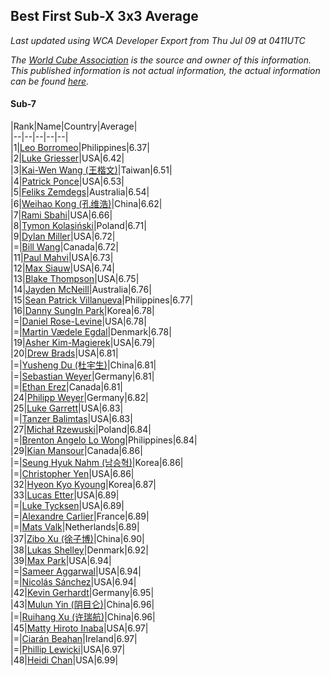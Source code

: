 ## Best First Sub-X 3x3 Average

*Last updated using WCA Developer Export from Thu Jul 09 at 0411UTC*

*The [World Cube Association](https://www.worldcubeassociation.org) is the source and owner of this information. This published information is not actual information, the actual information can be found [here](https://www.worldcubeassociation.org/results).*

#### Sub-7


|Rank|Name|Country|Average|  
|--|--|--|--|--|  
|1|[Leo Borromeo](https://www.worldcubeassociation.org/persons/2015BORR01)|Philippines|6.37|  
|2|[Luke Griesser](https://www.worldcubeassociation.org/persons/2015GRIE02)|USA|6.42|  
|3|[Kai-Wen Wang (王楷文)](https://www.worldcubeassociation.org/persons/2015WANG09)|Taiwan|6.51|  
|4|[Patrick Ponce](https://www.worldcubeassociation.org/persons/2012PONC02)|USA|6.53|  
|5|[Feliks Zemdegs](https://www.worldcubeassociation.org/persons/2009ZEMD01)|Australia|6.54|  
|6|[Weihao Kong (孔维浩)](https://www.worldcubeassociation.org/persons/2017KONG05)|China|6.62|  
|7|[Rami Sbahi](https://www.worldcubeassociation.org/persons/2011SBAH01)|USA|6.66|  
|8|[Tymon Kolasiński](https://www.worldcubeassociation.org/persons/2016KOLA02)|Poland|6.71|  
|9|[Dylan Miller](https://www.worldcubeassociation.org/persons/2015MILL01)|USA|6.72|  
|=|[Bill Wang](https://www.worldcubeassociation.org/persons/2010WANG68)|Canada|6.72|  
|11|[Paul Mahvi](https://www.worldcubeassociation.org/persons/2012MAHV01)|USA|6.73|  
|12|[Max Siauw](https://www.worldcubeassociation.org/persons/2017SIAU02)|USA|6.74|  
|13|[Blake Thompson](https://www.worldcubeassociation.org/persons/2010THOM03)|USA|6.75|  
|14|[Jayden McNeill](https://www.worldcubeassociation.org/persons/2012MCNE01)|Australia|6.76|  
|15|[Sean Patrick Villanueva](https://www.worldcubeassociation.org/persons/2017VILL41)|Philippines|6.77|  
|16|[Danny SungIn Park](https://www.worldcubeassociation.org/persons/2015PARK13)|Korea|6.78|  
|=|[Daniel Rose-Levine](https://www.worldcubeassociation.org/persons/2015ROSE01)|USA|6.78|  
|=|[Martin Vædele Egdal](https://www.worldcubeassociation.org/persons/2013EGDA02)|Denmark|6.78|  
|19|[Asher Kim-Magierek](https://www.worldcubeassociation.org/persons/2017KIMM01)|USA|6.79|  
|20|[Drew Brads](https://www.worldcubeassociation.org/persons/2010BRAD01)|USA|6.81|  
|=|[Yusheng Du (杜宇生)](https://www.worldcubeassociation.org/persons/2015DUYU01)|China|6.81|  
|=|[Sebastian Weyer](https://www.worldcubeassociation.org/persons/2010WEYE02)|Germany|6.81|  
|=|[Ethan Erez](https://www.worldcubeassociation.org/persons/2017EREZ01)|Canada|6.81|  
|24|[Philipp Weyer](https://www.worldcubeassociation.org/persons/2010WEYE01)|Germany|6.82|  
|25|[Luke Garrett](https://www.worldcubeassociation.org/persons/2017GARR05)|USA|6.83|  
|=|[Tanzer Balimtas](https://www.worldcubeassociation.org/persons/2013BALI01)|USA|6.83|  
|27|[Michał Rzewuski](https://www.worldcubeassociation.org/persons/2014RZEW01)|Poland|6.84|  
|=|[Brenton Angelo Lo Wong](https://www.worldcubeassociation.org/persons/2017WONG01)|Philippines|6.84|  
|29|[Kian Mansour](https://www.worldcubeassociation.org/persons/2015MANS03)|Canada|6.86|  
|=|[Seung Hyuk Nahm (남승혁)](https://www.worldcubeassociation.org/persons/2013NAHM01)|Korea|6.86|  
|=|[Christopher Yen](https://www.worldcubeassociation.org/persons/2016YENC01)|USA|6.86|  
|32|[Hyeon Kyo Kyoung](https://www.worldcubeassociation.org/persons/2013KYOU01)|Korea|6.87|  
|33|[Lucas Etter](https://www.worldcubeassociation.org/persons/2011ETTE01)|USA|6.89|  
|=|[Luke Tycksen](https://www.worldcubeassociation.org/persons/2012TYCK01)|USA|6.89|  
|=|[Alexandre Carlier](https://www.worldcubeassociation.org/persons/2012CARL03)|France|6.89|  
|=|[Mats Valk](https://www.worldcubeassociation.org/persons/2007VALK01)|Netherlands|6.89|  
|37|[Zibo Xu (徐子博)](https://www.worldcubeassociation.org/persons/2014XUZI01)|China|6.90|  
|38|[Lukas Shelley](https://www.worldcubeassociation.org/persons/2016SHEL03)|Denmark|6.92|  
|39|[Max Park](https://www.worldcubeassociation.org/persons/2012PARK03)|USA|6.94|  
|=|[Sameer Aggarwal](https://www.worldcubeassociation.org/persons/2017AGGA01)|USA|6.94|  
|=|[Nicolás Sánchez](https://www.worldcubeassociation.org/persons/2015SANC11)|USA|6.94|  
|42|[Kevin Gerhardt](https://www.worldcubeassociation.org/persons/2013GERH01)|Germany|6.95|  
|43|[Mulun Yin (阴目仑)](https://www.worldcubeassociation.org/persons/2009YINM01)|China|6.96|  
|=|[Ruihang Xu (许瑞航)](https://www.worldcubeassociation.org/persons/2017XURU04)|China|6.96|  
|45|[Matty Hiroto Inaba](https://www.worldcubeassociation.org/persons/2016INAB01)|USA|6.97|  
|=|[Ciarán Beahan](https://www.worldcubeassociation.org/persons/2012BEAH01)|Ireland|6.97|  
|=|[Phillip Lewicki](https://www.worldcubeassociation.org/persons/2012LEWI01)|USA|6.97|  
|48|[Heidi Chan](https://www.worldcubeassociation.org/persons/2018CHAN50)|USA|6.99|  
